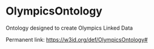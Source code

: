 # OlympicsOntology
Ontology designed to create Olympics Linked Data

Permanent link: https://w3id.org/def/OlympicsOntology#
